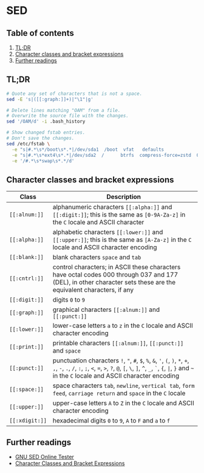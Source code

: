 # SED

## Table of contents <!-- omit in toc -->

1. [TL;DR](#tldr)
1. [Character classes and bracket expressions](#character-classes-and-bracket-expressions)
1. [Further readings](#further-readings)

## TL;DR

```sh
# Quote any set of characters that is not a space.
sed -E 's|([[:graph:]]+)|"\1"|g'

# Delete lines matching "OAM" from a file.
# Overwrite the source file with the changes.
sed '/OAM/d' -i .bash_history

# Show changed fstab entries.
# Don't save the changes.
sed /etc/fstab \
  -e "s|#.*\s*/boot\s*.*|/dev/sda1  /boot  vfat   defaults             0 0|" \
  -e "s|#.*\s*ext4\s*.*|/dev/sda2  /      btrfs  compress-force=zstd  0 0|" \
  -e '/#.*\s*swap\s*.*/d'
```

## Character classes and bracket expressions

| Class | Description |
| ----- | ----------- |
| `[[:alnum:]]`  | alphanumeric characters `[[:alpha:]]` and `[[:digit:]]`; this is the same as `[0-9A-Za-z]` in the `C` locale and ASCII character |
| `[[:alpha:]]`  | alphabetic characters `[[:lower:]]` and `[[:upper:]]`; this is the same as `[A-Za-z]` in the `C` locale and ASCII character encoding |
| `[[:blank:]]`  | blank characters `space` and `tab` |
| `[[:cntrl:]]`  | control characters; in ASCII these characters have octal codes 000 through 037 and 177 (DEL), in other character sets these are the equivalent characters, if any |
| `[[:digit:]]`  | digits `0` to `9` |
| `[[:graph:]]`  | graphical characters `[[:alnum:]]` and `[[:punct:]]` |
| `[[:lower:]]`  | lower-case letters `a` to `z` in the `C` locale and ASCII character encoding |
| `[[:print:]]`  | printable characters `[[:alnum:]]`, `[[:punct:]]` and `space` |
| `[[:punct:]]`  | punctuation characters `!`, `"`, `#`, `$`, `%`, `&`, `'`, `(`, `)`, `*`, `+`, `,`, `-`, `.`, `/`, `:`, `;`, `<`, `=`, `>`, `?`, `@`, `[`, `\`, `]`, `^`, `_`, `` ` ``, `{`, `\|`, `}` and `~` in the `C` locale and ASCII character encoding |
| `[[:space:]]`  | space characters `tab`, `newline`, `vertical tab`, `form feed`, `carriage return` and `space` in the `C` locale |
| `[[:upper:]]`  | upper-case letters `A` to `Z` in the `C` locale and ASCII character encoding |
| `[[:xdigit:]]` | hexadecimal digits `0` to `9`, `A` to `F` and `a` to `f` |

## Further readings

- [GNU SED Online Tester]
- [Character Classes and Bracket Expressions]

<!--
  References
  -->

<!-- Upstream -->
[character classes and bracket expressions]: https://www.gnu.org/software/sed/manual/html_node/Character-Classes-and-Bracket-Expressions.html

<!-- Others -->
[gnu sed online tester]: https://sed.js.org/
